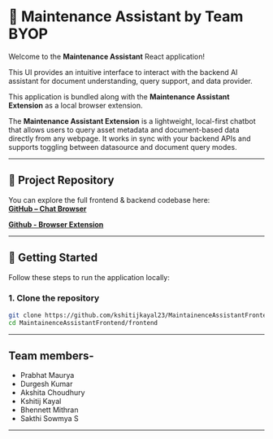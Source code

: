  # 🧩 Maintenance Assistant by Team BYOP
 
 Welcome to the **Maintenance Assistant** React application!  
 
 This UI provides an intuitive interface to interact with the backend AI assistant for document understanding, query support, and data provider. 
 
 This application is bundled along with the **Maintenance Assistant Extension** as a local browser extension.

 The **Maintenance Assistant Extension** is a lightweight, local-first chatbot that allows users to query asset metadata and document-based data directly from any webpage. It works in sync with your backend APIs and supports toggling between datasource and document query modes.
 
 ---
 
 ## 🔗 Project Repository
 
 You can explore the full frontend & backend codebase here:  
 **[GitHub – Chat Browser](https://github.com/kshitijkayal23/MaintainenceAssistantFrontend/tree/main/frontend)**
 
 **[Github - Browser Extension](https://github.com/kshitijkayal23/MaintainenceAssistantFrontend/tree/main/BYOP-Extension)**
 
 ---
 
 ## 🚀 Getting Started
 
 Follow these steps to run the application locally:
 
 ### 1. Clone the repository
 
 ```bash
 git clone https://github.com/kshitijkayal23/MaintainenceAssistantFrontend.git
 cd MaintainenceAssistantFrontend/frontend
 
 ```
 ---
 ## Team members-
 
 - Prabhat Maurya
 - Durgesh Kumar
 - Akshita Choudhury
 - Kshitij Kayal
 - Bhennett Mithran
 - Sakthi Sowmya S
 ---
